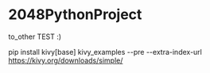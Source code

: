 # 2048PythonProject
to_other
TEST :)

pip install kivy[base] kivy_examples --pre --extra-index-url https://kivy.org/downloads/simple/